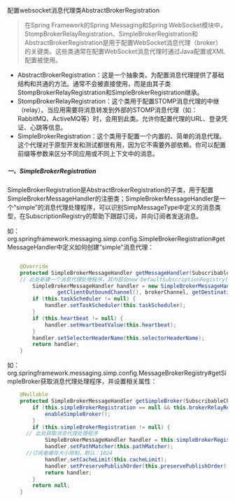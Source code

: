 配置websocket消息代理类AbstractBrokerRegistration

> 在Spring Framework的Spring Messaging和Spring WebSocket模块中，StompBrokerRelayRegistration、SimpleBrokerRegistration和AbstractBrokerRegistration是用于配置WebSocket消息代理（broker）的关键类。这些类通常在配置WebSocket消息代理时通过Java配置或XML配置被使用。

- AbstractBrokerRegistration：这是一个抽象类，为配置消息代理提供了基础结构和共通的方法。通常不会被直接使用，而是由其子类StompBrokerRelayRegistration和SimpleBrokerRegistration继承。
- StompBrokerRelayRegistration：这个类用于配置STOMP消息代理的中继（relay）。当应用需要将消息转发到外部的STOMP消息代理（如：RabbitMQ、ActiveMQ等）时，会用到此类。允许你配置代理的URL、登录凭证、心跳等信息。
- SimpleBrokerRegistration：这个类用于配置一个内置的、简单的消息代理。这个代理对于原型开发和测试都很有用，因为它不需要外部依赖。你可以配置前缀等参数来区分不同应用或不同上下文中的消息。

##### 一、SimpleBrokerRegistration

SimpleBrokerRegistration是AbstractBrokerRegistration的子类，用于配置SimpleBrokerMessageHandler的注册类；SimpleBrokerMessageHandler是一个“simple”的消息代理处理程序，可以识别SimpMessageType中定义的消息类型，在SubscriptionRegistry的帮助下跟踪订阅，并向订阅者发送消息。

如：org.springframework.messaging.simp.config.SimpleBrokerRegistration#getMessageHandler中定义如何创建“simple”消息代理：

```java

	@Override
	protected SimpleBrokerMessageHandler getMessageHandler(SubscribableChannel brokerChannel) {
    // 此处新建一个消息代理处理程序，其内部会new DefaultSubscriptionRegistry()对象，其内部就是默认消息注册表信息，包括订阅者数量，默认：1024
		SimpleBrokerMessageHandler handler = new SimpleBrokerMessageHandler(getClientInboundChannel(),
				getClientOutboundChannel(), brokerChannel, getDestinationPrefixes());
		if (this.taskScheduler != null) {
			handler.setTaskScheduler(this.taskScheduler);
		}
		if (this.heartbeat != null) {
			handler.setHeartbeatValue(this.heartbeat);
		}
		handler.setSelectorHeaderName(this.selectorHeaderName);
		return handler;
	}
```

如：org.springframework.messaging.simp.config.MessageBrokerRegistry#getSimpleBroker获取消息代理处理程序，并设置相关属性：

```java
	@Nullable
	protected SimpleBrokerMessageHandler getSimpleBroker(SubscribableChannel brokerChannel) {
		if (this.simpleBrokerRegistration == null && this.brokerRelayRegistration == null) {
			enableSimpleBroker();
		}
		if (this.simpleBrokerRegistration != null) {
      // 此处获取消息代理处理程序
			SimpleBrokerMessageHandler handler = this.simpleBrokerRegistration.getMessageHandler(brokerChannel);
			handler.setPathMatcher(this.pathMatcher);
      //订阅者缓存大小限制，默认：1024
			handler.setCacheLimit(this.cacheLimit);
			handler.setPreservePublishOrder(this.preservePublishOrder);
			return handler;
		}
		return null;
	}
```

